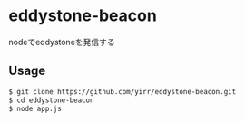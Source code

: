 # eddystone-beacon
nodeでeddystoneを発信する

## Usage
```bash
$ git clone https://github.com/yirr/eddystone-beacon.git
$ cd eddystone-beacon
$ node app.js
```
